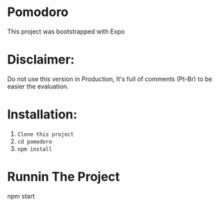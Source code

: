# Pomodoro

This project was bootstrapped with Expo

# Disclaimer:
Do not use this version in Production, It's full of comments (Pt-Br) to be easier the evaluation.

# Installation:
1. `Clone this project`
2. `cd pomodoro`
3. `npm install`

# Runnin The Project
npm start
